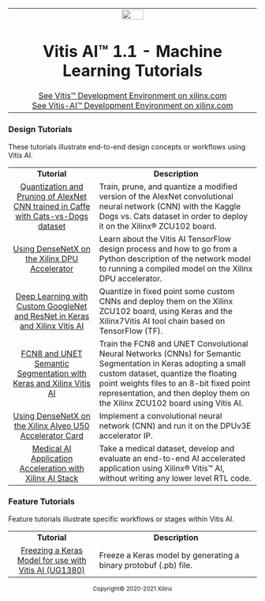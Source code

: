<table class="sphinxhide">
 <tr width="100%">
    <td align="center"><img src="https://www.xilinx.com/content/dam/xilinx/imgs/press/media-kits/corporate/xilinx-logo.png" width="30%"/><h1>Vitis AI™ 1.1 - Machine Learning Tutorials</h1>
    <a href="https://www.xilinx.com/products/design-tools/vitis.html">See Vitis™ Development Environment on xilinx.com</br></a>
    <a href="https://www.xilinx.com/products/design-tools/vitis/vitis-ai.html">See Vitis-AI™ Development Environment on xilinx.com</a>
    </td>
 </tr>
</table>

### Design Tutorials

These tutorials illustrate end-to-end design concepts or workflows using Vitis AI.

 <table style="width:100%">
 <tr>
 <td width="35%" align="center"><b>Tutorial</b>
 <td width="65%" align="center"><b>Description</b>
 </tr>
 <tr>
 <td align="center">
   <a href="./Design_Tutorials/01-caffe_cats_vs_dogs/README.md">Quantization and Pruning of AlexNet CNN trained in Caffe with Cats-vs-Dogs dataset</a>
 </td>
 <td>Train, prune, and quantize a modified version of the AlexNet convolutional neural network (CNN) with the Kaggle Dogs vs. Cats dataset in order to deploy it on the Xilinx® ZCU102 board.</td>
 </tr>
  <tr>
 <td align="center">
   <a href="./Design_Tutorials/03-using_densenetx/README.md">Using DenseNetX on the Xilinx DPU Accelerator</a>
 </td>
 <td>Learn about the Vitis AI TensorFlow design process and how to go from a Python description of the network model to running a compiled model on the Xilinx DPU accelerator.</td>
 </tr>
 <tr>
 <td align="center">
   <a href="./Design_Tutorials/04-Keras_GoogleNet_ResNet/README.md">Deep Learning with Custom GoogleNet and ResNet in Keras and Xilinx Vitis AI</a>
 </td>
 <td>Quantize in fixed point some custom CNNs and deploy them on the Xilinx ZCU102 board, using Keras and the Xilinx7Vitis AI tool chain based on TensorFlow (TF).</td>
 </tr>
 <tr>
 <td align="center">
   <a href="./Design_Tutorials/05-Keras_FCN8_UNET_segmentation/README.md">FCN8 and UNET Semantic Segmentation with Keras and Xilinx Vitis AI</a>
 </td>
 <td>Train the FCN8 and UNET Convolutional Neural Networks (CNNs) for Semantic Segmentation in Keras adopting a small custom dataset, quantize the floating point weights files to an 8-bit fixed point representation, and then deploy them on the Xilinx ZCU102 board using Vitis AI.</td>
 </tr>
 <tr>
 <td align="center">
   <a href="./Design_Tutorials/06-densenetx_DPUv3/README.md">Using DenseNetX on the Xilinx Alveo U50 Accelerator Card</a>
 </td>
 <td>Implement a convolutional neural network (CNN) and run it on the DPUv3E accelerator IP.</td>
 </tr>
  <tr>
  <td align="center">
   <a href="./Design_Tutorials/11-Medical-AI-acceleration/README.md">Medical AI Application Acceleration with Xilinx AI Stack</a>
 </td>
 <td>Take a medical dataset, develop and evaluate an end-to-end AI accelerated application using Xilinx® Vitis™ AI, without writing any lower level RTL code.
</td>
 </tr>
 </table>


 ### Feature Tutorials

 Feature tutorials illustrate specific workflows or stages within Vitis AI.

 <table style="width:100%">
 <tr>
 <td width="35%" align="center"><b>Tutorial</b>
 <td width="65%" align="center"><b>Description</b>
 </tr>
 <tr>
 <td align="center"><a href="./Feature_Tutorials/01-freezing_a_keras_model/README.md">Freezing a Keras Model for use with Vitis AI (UG1380)</a></td>
 <td>Freeze a Keras model by generating a binary protobuf (.pb) file.</td>
 </tr>

 </table>

</hr>
<p class="sphinxhide" align="center"><sup>Copyright&copy; 2020-2021 Xilinx</sup></p>
